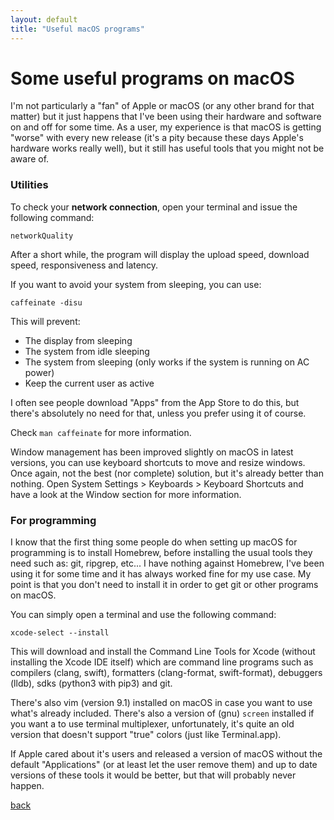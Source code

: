 ```yaml
---
layout: default
title: "Useful macOS programs"
---
```


# Some useful programs on macOS

I'm not particularly a "fan" of Apple or macOS (or any other brand for that
matter) but it just happens that I've been using their hardware and software on
and off for some time. As a user, my experience is that macOS is getting
"worse" with every new release (it's a pity because these days Apple's hardware
works really well), but it still has useful tools that you might not be aware
of.

### Utilities

To check your **network connection**, open your terminal and issue the following command:

```
networkQuality
```

After a short while, the program will display the upload speed, download speed,
responsiveness and latency.


If you want to avoid your system from sleeping, you can use:

```
caffeinate -disu
```

This will prevent:
- The display from sleeping
- The system from idle sleeping
- The system from sleeping (only works if the system is running on AC power)
- Keep the current user as active

I often see people download "Apps" from the App Store to do this, but there's
absolutely no need for that, unless you prefer using it of course.

Check `man caffeinate` for more information.

Window management has been improved slightly on macOS in latest versions,
you can use keyboard shortcuts to move and resize windows. Once again,
not the best (nor complete) solution, but it's already better than nothing.
Open System Settings > Keyboards > Keyboard Shortcuts and have a look at the
Window section for more information.

### For programming

I know that the first thing some people do when setting up macOS for
programming is to install Homebrew, before installing the usual tools they need
such as: git, ripgrep, etc... I have nothing against Homebrew, I've been using
it for some time and it has always worked fine for my use case. My point is that
you don't need to install it in order to get git or other programs on macOS.

You can simply open a terminal and use the following command:

```
xcode-select --install
```

This will download and install the Command Line Tools for Xcode (without
installing the Xcode IDE itself) which are command line programs such as
compilers (clang, swift), formatters (clang-format, swift-format), debuggers
(lldb), sdks (python3 with pip3) and git.

There's also vim (version 9.1) installed on macOS in case you want to use
what's already included. There's also a version of (gnu) `screen` installed
if you want a to use terminal multiplexer, unfortunately, it's quite an old
version that doesn't support "true" colors (just like Terminal.app).

If Apple cared about it's users and released a version of macOS without the
default "Applications" (or at least let the user remove them) and up to date
versions of these tools it would be better, but that will probably never
happen.

[back](../)

